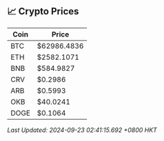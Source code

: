 ## 📈 Crypto Prices

| Coin | Price |
| ---- | ----- |
| BTC | $62986.4836 |
| ETH | $2582.1071 |
| BNB | $584.9827 |
| CRV | $0.2986 |
| ARB | $0.5993 |
| OKB | $40.0241 |
| DOGE | $0.1064 |

_Last Updated: 2024-09-23 02:41:15.692 +0800 HKT_
